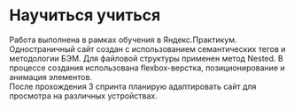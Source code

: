 # Научиться учиться
Работа выполнена в рамках обучения в Яндекс.Практикум.  Одностраничный сайт создан с использованием семантических тегов и методологии БЭМ. Для файловой структуры применен метод Nested. В процессе создания использована flexbox-верстка, позиционирование и анимация элементов.  
После прохождения 3 спринта планирую адаптировать сайт для просмотра на различных устройствах.


